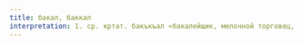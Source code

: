 ```yaml
---
title: бакал, баккал
interpretation: 1. ср. кртат. бакъкъал «бакалейщик, мелочной торговец, лавочник»; 2. РПН
---
```

